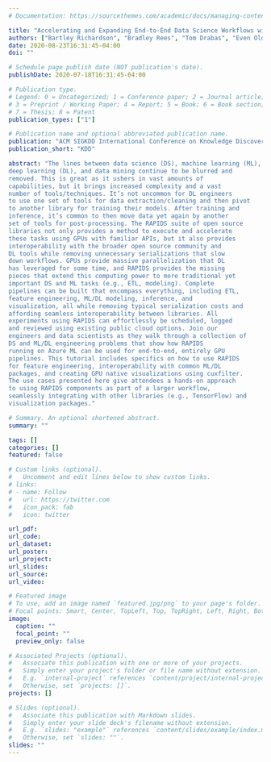```yaml
---
# Documentation: https://sourcethemes.com/academic/docs/managing-content/

title: "Accelerating and Expanding End-to-End Data Science Workflows with DL/ML Interoperability Using RAPIDS"
authors: ["Bartley Richardson", "Bradley Rees", "Tom Drabas", "Even Oldridge", "David Bader", "Rachel Allen"]
date: 2020-08-23T16:31:45-04:00
doi: ""

# Schedule page publish date (NOT publication's date).
publishDate: 2020-07-18T16:31:45-04:00

# Publication type.
# Legend: 0 = Uncategorized; 1 = Conference paper; 2 = Journal article;
# 3 = Preprint / Working Paper; 4 = Report; 5 = Book; 6 = Book section;
# 7 = Thesis; 8 = Patent
publication_types: ["1"]

# Publication name and optional abbreviated publication name.
publication: "ACM SIGKDD International Conference on Knowledge Discovery and Data Mining"
publication_short: "KDD"

abstract: "The lines between data science (DS), machine learning (ML),
deep learning (DL), and data mining continue to be blurred and
removed. This is great as it ushers in vast amounts of
capabilities, but it brings increased complexity and a vast
number of tools/techniques. It’s not uncommon for DL engineers
to use one set of tools for data extraction/cleaning and then pivot
to another library for training their models. After training and
inference, it’s common to then move data yet again by another
set of tools for post-processing. The RAPIDS suite of open source
libraries not only provides a method to execute and accelerate
these tasks using GPUs with familiar APIs, but it also provides
interoperability with the broader open source community and
DL tools while removing unnecessary serializations that slow
down workflows. GPUs provide massive parallelization that DL
has leveraged for some time, and RAPIDS provides the missing
pieces that extend this computing power to more traditional yet
important DS and ML tasks (e.g., ETL, modeling). Complete
pipelines can be built that encompass everything, including ETL,
feature engineering, ML/DL modeling, inference, and
visualization, all while removing typical serialization costs and
affording seamless interoperability between libraries. All
experiments using RAPIDS can effortlessly be scheduled, logged
and reviewed using existing public cloud options. Join our
engineers and data scientists as they walk through a collection of
DS and ML/DL engineering problems that show how RAPIDS
running on Azure ML can be used for end-to-end, entirely GPU
pipelines. This tutorial includes specifics on how to use RAPIDS
for feature engineering, interoperability with common ML/DL
packages, and creating GPU native visualizations using cuxfilter.
The use cases presented here give attendees a hands-on approach
to using RAPIDS components as part of a larger workflow,
seamlessly integrating with other libraries (e.g., TensorFlow) and
visualization packages."

# Summary. An optional shortened abstract.
summary: ""

tags: []
categories: []
featured: false

# Custom links (optional).
#   Uncomment and edit lines below to show custom links.
# links:
# - name: Follow
#   url: https://twitter.com
#   icon_pack: fab
#   icon: twitter

url_pdf:
url_code:
url_dataset:
url_poster:
url_project:
url_slides:
url_source:
url_video:

# Featured image
# To use, add an image named `featured.jpg/png` to your page's folder. 
# Focal points: Smart, Center, TopLeft, Top, TopRight, Left, Right, BottomLeft, Bottom, BottomRight.
image:
  caption: ""
  focal_point: ""
  preview_only: false

# Associated Projects (optional).
#   Associate this publication with one or more of your projects.
#   Simply enter your project's folder or file name without extension.
#   E.g. `internal-project` references `content/project/internal-project/index.md`.
#   Otherwise, set `projects: []`.
projects: []

# Slides (optional).
#   Associate this publication with Markdown slides.
#   Simply enter your slide deck's filename without extension.
#   E.g. `slides: "example"` references `content/slides/example/index.md`.
#   Otherwise, set `slides: ""`.
slides: ""
---
```

